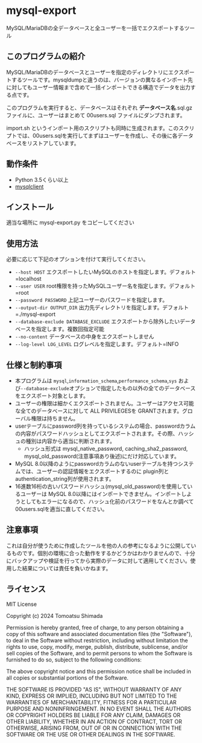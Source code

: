 # mysql-export
MySQL/MariaDBの全データベースと全ユーザーを一括でエクスポートするツール

## このプログラムの紹介

MySQL/MariaDBのデータベースとユーザーを指定のディレクトリにエクスポートするツールです。mysqldumpと違うのは、バージョンの異なるインポート先に対してもユーザー情報まで含めて一括インポートできる構造でデータを出力する点です。

このプログラムを実行すると、データベースはそれぞれ **データベース名**.sql.gz ファイルに、ユーザーはまとめて 00users.sql ファイルにダンプされます。

import.sh というインポート用のスクリプトも同時に生成されます。このスクリプトでは、00users.sqlを実行してまずはユーザーを作成し、その後に各データベースをリストアしています。

## 動作条件

- Python 3.5くらい以上
- [mysqlclient](https://github.com/PyMySQL/mysqlclient/)

## インストール

適当な場所に mysql-export.py をコピーしてください

## 使用方法

必要に応じて下記のオプションを付けて実行してください。

- ```--host HOST``` エクスポートしたいMySQLのホストを指定します。デフォルト=localhost
- ```--user USER```
root権限を持ったMySQLユーザー名を指定します。デフォルト=root
- ```--password PASSWORD``` 上記ユーザーのパスワードを指定します。
- ```--output-dir OUTPUT_DIR``` 出力先ディレクトリを指定します。デフォルト=./mysql-export
- ```--database-exclude DATABASE_EXCLUDE``` エクスポートから除外したいデータベースを指定します。複数回指定可能
- ```--no-content``` データベースの中身をエクスポートしません
- ```--log-level LOG_LEVEL``` ログレベルを指定します。デフォルト=INFO

## 仕様と制約事項

- 本プログラムは ```mysql```,```information_schema```,```performance_schema```,```sys``` および```--database-exclude```オプションで指定したもの以外の全てのデータベースをエクスポート対象とします。
- ユーザーの権限は細かくエクスポートされません。ユーザーはアクセス可能な全てのデータベースに対して ALL PRIVILEGESを GRANTされます。グローバル権限は持ちません。
- userテーブルにpassword列を持っているシステムの場合、passwordカラムの内容がパスワードハッシュとしてエクスポートされます。その際、ハッシュの種別は内容から適当に判断されます。
    - ハッシュ形式は mysql_native_password, caching_sha2_password, mysql_old_password(注意事項あり後述)にだけ対応しています。
- MySQL 8.0以降のようにpasswordカラムのないuserテーブルを持つシステムでは、ユーザーの認証情報をエクスポートするのに plugin列と authentication_string列が使用されます。
- 16進数16桁の古いパスワードハッシュ(mysql_old_password)を使用しているユーザーは MySQL 8.0以降にはインポートできません。インポートしようとしてもエラーになるので、ハッシュ化前のパスワードをなんとか調べて 00users.sqlを適当に直してください。

## 注意事項

これは自分が使うために作成したツールを他の人の参考になるように公開しているものです。個別の環境に合った動作をするかどうかはわかりませんので、十分にバックアップや検証を行ってから実際のデータに対して適用してください。使用した結果については責任を負いかねます。

## ライセンス

MIT License

Copyright (c) 2024 Tomoatsu Shimada

Permission is hereby granted, free of charge, to any person obtaining a copy
of this software and associated documentation files (the "Software"), to deal
in the Software without restriction, including without limitation the rights
to use, copy, modify, merge, publish, distribute, sublicense, and/or sell
copies of the Software, and to permit persons to whom the Software is
furnished to do so, subject to the following conditions:

The above copyright notice and this permission notice shall be included in all
copies or substantial portions of the Software.

THE SOFTWARE IS PROVIDED "AS IS", WITHOUT WARRANTY OF ANY KIND, EXPRESS OR
IMPLIED, INCLUDING BUT NOT LIMITED TO THE WARRANTIES OF MERCHANTABILITY,
FITNESS FOR A PARTICULAR PURPOSE AND NONINFRINGEMENT. IN NO EVENT SHALL THE
AUTHORS OR COPYRIGHT HOLDERS BE LIABLE FOR ANY CLAIM, DAMAGES OR OTHER
LIABILITY, WHETHER IN AN ACTION OF CONTRACT, TORT OR OTHERWISE, ARISING FROM,
OUT OF OR IN CONNECTION WITH THE SOFTWARE OR THE USE OR OTHER DEALINGS IN THE
SOFTWARE.
